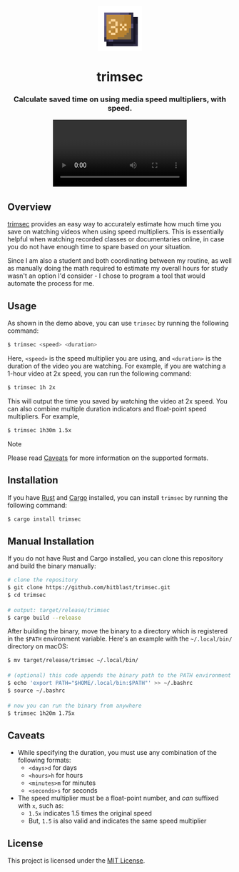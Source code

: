 <div align="center">

<img src="assets/sprite.png" width="100px">

# trimsec
### Calculate saved time on using media speed multipliers, with speed.

![](assets/demo.mov)

</div>

## Overview

[trimsec]() provides an easy way to accurately estimate how much time you save
on watching videos when using speed multipliers. This is essentially helpful
when watching recorded classes or documentaries online, in case you do not have
enough time to spare based on your situation.

Since I am also a student and both coordinating between my routine, as well as
manually doing the math required to estimate my overall hours for study wasn't an
option I'd consider - I chose to program a tool that would automate the process for me.

## Usage

As shown in the demo above, you can use `trimsec` by running the following command:

```bash
$ trimsec <speed> <duration>
```

Here, `<speed>` is the speed multiplier you are using, and `<duration>` is the
duration of the video you are watching. For example, if you are watching a 1-hour
video at 2x speed, you can run the following command:

```bash
$ trimsec 1h 2x
```

This will output the time you saved by watching the video at 2x speed. You can also
combine multiple duration indicators and float-point speed multipliers. For example,

```bash
$ trimsec 1h30m 1.5x
```

> [!NOTE]
> Please read [Caveats](#Caveats) for more information on the supported formats.

## Installation

If you have [Rust](https://rust-lang.org/) and [Cargo](https://crates.io/)
installed, you can install `trimsec` by running the following command:

```bash
$ cargo install trimsec
```

## Manual Installation

If you do not have Rust and Cargo installed, you can clone this repository and
build the binary manually:

```bash
# clone the repository
$ git clone https://github.com/hitblast/trimsec.git
$ cd trimsec

# output: target/release/trimsec
$ cargo build --release
```

After building the binary, move the binary to a directory which is registered in
the `$PATH` environment variable. Here's an example with the `~/.local/bin/`
directory on macOS:

```bash
$ mv target/release/trimsec ~/.local/bin/

# (optional) this code appends the binary path to the PATH environment variable
$ echo 'export PATH="$HOME/.local/bin:$PATH"' >> ~/.bashrc
$ source ~/.bashrc

# now you can run the binary from anywhere
$ trimsec 1h20m 1.75x
```

## Caveats

- While specifying the duration, you must use any combination of the following formats:
  - `<days>d` for days
  - `<hours>h` for hours
  - `<minutes>m` for minutes
  - `<seconds>s` for seconds
- The speed multiplier must be a float-point number, and *can* suffixed with `x`, such as:
  - `1.5x` indicates 1.5 times the original speed
  - But, `1.5` is also valid and indicates the same speed multiplier

## License

This project is licensed under the [MIT License](LICENSE).
